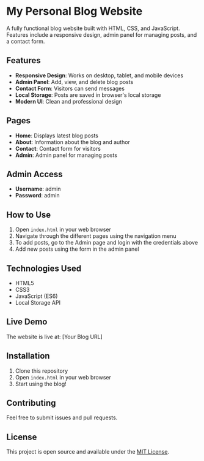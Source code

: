 # My Personal Blog Website

A fully functional blog website built with HTML, CSS, and JavaScript. Features include a responsive design, admin panel for managing posts, and a contact form.

## Features

- **Responsive Design**: Works on desktop, tablet, and mobile devices
- **Admin Panel**: Add, view, and delete blog posts
- **Contact Form**: Visitors can send messages
- **Local Storage**: Posts are saved in browser's local storage
- **Modern UI**: Clean and professional design

## Pages

- **Home**: Displays latest blog posts
- **About**: Information about the blog and author
- **Contact**: Contact form for visitors
- **Admin**: Admin panel for managing posts

## Admin Access

- **Username**: admin
- **Password**: admin

## How to Use

1. Open `index.html` in your web browser
2. Navigate through the different pages using the navigation menu
3. To add posts, go to the Admin page and login with the credentials above
4. Add new posts using the form in the admin panel

## Technologies Used

- HTML5
- CSS3
- JavaScript (ES6)
- Local Storage API

## Live Demo

The website is live at: [Your Blog URL]

## Installation

1. Clone this repository
2. Open `index.html` in your web browser
3. Start using the blog!

## Contributing

Feel free to submit issues and pull requests.

## License

This project is open source and available under the [MIT License](LICENSE).


